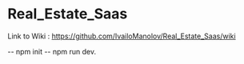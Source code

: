 # Real_Estate_Saas

Link to Wiki : https://github.com/IvailoManolov/Real_Estate_Saas/wiki

-- npm init
-- npm run dev.
